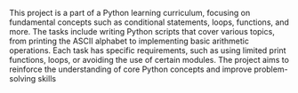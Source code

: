 This project is a part of a Python learning curriculum, focusing on fundamental concepts such as conditional statements, loops, functions, and more. The tasks include writing Python scripts that cover various topics, from printing the ASCII alphabet to implementing basic arithmetic operations. Each task has specific requirements, such as using limited print functions, loops, or avoiding the use of certain modules. The project aims to reinforce the understanding of core Python concepts and improve problem-solving skills
